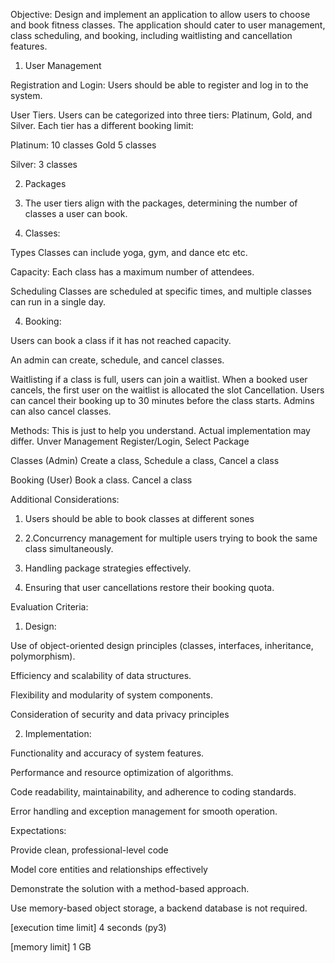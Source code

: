 Objective: Design and implement an application to allow users to choose and book fitness classes. The application should cater to user management, class scheduling, and booking, including waitlisting and cancellation features.
1. User Management

Registration and Login: Users should be able to register and log in to the system.

User Tiers. Users can be categorized into three tiers: Platinum, Gold, and Silver. Each tier has a different booking limit:

Platinum: 10 classes
Gold 5 classes

Silver: 3 classes

2. Packages
3. The user tiers align with the packages, determining the number of classes a user can book.

3. Classes:

Types Classes can include yoga, gym, and dance etc etc.

Capacity: Each class has a maximum number of attendees.

Scheduling Classes are scheduled at specific times, and multiple classes can run in a single day.

4. Booking:

Users can book a class if it has not reached capacity.

An admin can create, schedule, and cancel classes.

Waitlisting if a class is full, users can join a waitlist. When a booked user cancels, the first user on the waitlist is allocated the slot Cancellation. Users can cancel their booking up to 30 minutes before the class starts. Admins can also cancel classes.

Methods: This is just to help you understand. Actual implementation may differ. Unver Management Register/Login, Select Package

Classes (Admin) Create a class, Schedule a class, Cancel a class

Booking (User) Book a class. Cancel a class

Additional Considerations:

1. Users should be able to book classes at different sones
1. 2.Concurrency management for multiple users trying to book the same class simultaneously.
2. Handling package strategies effectively.

3. Ensuring that user cancellations restore their booking quota.
 
Evaluation Criteria:

1. Design:

Use of object-oriented design principles (classes, interfaces, inheritance, polymorphism).

Efficiency and scalability of data structures.

Flexibility and modularity of system components.

Consideration of security and data privacy principles

2. Implementation:

Functionality and accuracy of system features.

Performance and resource optimization of algorithms.

Code readability, maintainability, and adherence to coding standards.

Error handling and exception management for smooth operation.

Expectations:

Provide clean, professional-level code

Model core entities and relationships effectively

Demonstrate the solution with a method-based approach.

Use memory-based object storage, a backend database is not required.

[execution time limit] 4 seconds (py3)

[memory limit] 1 GB